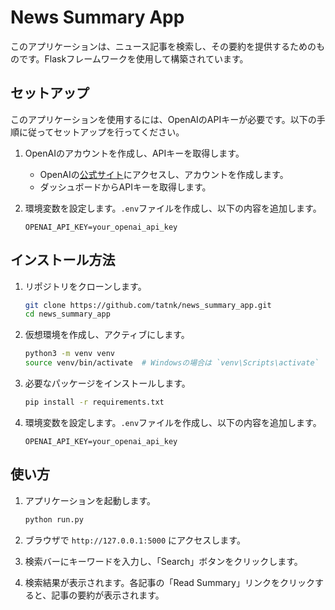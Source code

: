 # News Summary App

このアプリケーションは、ニュース記事を検索し、その要約を提供するためのものです。Flaskフレームワークを使用して構築されています。
## セットアップ

このアプリケーションを使用するには、OpenAIのAPIキーが必要です。以下の手順に従ってセットアップを行ってください。

1. OpenAIのアカウントを作成し、APIキーを取得します。
    - OpenAIの[公式サイト](https://www.openai.com/)にアクセスし、アカウントを作成します。
    - ダッシュボードからAPIキーを取得します。

2. 環境変数を設定します。`.env`ファイルを作成し、以下の内容を追加します。
    ```
    OPENAI_API_KEY=your_openai_api_key
    ```

## インストール方法

1. リポジトリをクローンします。
    ```bash
    git clone https://github.com/tatnk/news_summary_app.git
    cd news_summary_app
    ```

2. 仮想環境を作成し、アクティブにします。
    ```bash
    python3 -m venv venv
    source venv/bin/activate  # Windowsの場合は `venv\Scripts\activate`
    ```

3. 必要なパッケージをインストールします。
    ```bash
    pip install -r requirements.txt
    ```

4. 環境変数を設定します。`.env`ファイルを作成し、以下の内容を追加します。
    ```
    OPENAI_API_KEY=your_openai_api_key
    ```

## 使い方

1. アプリケーションを起動します。
    ```bash
    python run.py
    ```

2. ブラウザで `http://127.0.0.1:5000` にアクセスします。

3. 検索バーにキーワードを入力し、「Search」ボタンをクリックします。

4. 検索結果が表示されます。各記事の「Read Summary」リンクをクリックすると、記事の要約が表示されます。
